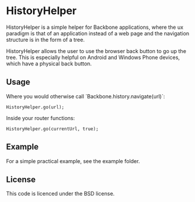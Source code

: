 HistoryHelper
==============

HistoryHelper is a simple helper for Backbone applications, where the ux paradigm is that of an application
instead of a web page and the navigation structure is in the form of a tree.

HistoryHelper allows the user to use the browser back button to go up the tree. This is especially helpful
on Android and Windows Phone devices, which have a physical back button.

Usage
-----

Where you would otherwise call ´Backbone.history.navigate(url)´:

    HistoryHelper.go(url);

Inside your router functions:

    HistoryHelper.go(currentUrl, true);

Example
-------

For a simple practical example, see the example folder.

License
-------

This code is licenced under the BSD license.